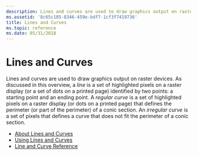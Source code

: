 ```yaml
---
description: Lines and curves are used to draw graphics output on raster devices.
ms.assetid: '8c65c185-8346-459e-bdf7-1cf3f7419736'
title: Lines and Curves
ms.topic: reference
ms.date: 05/31/2018
---
```


# Lines and Curves

Lines and curves are used to draw graphics output on raster devices. As discussed in this overview, a *line* is a set of highlighted pixels on a raster display (or a set of dots on a printed page) identified by two points: a starting point and an ending point. A *regular curve* is a set of highlighted pixels on a raster display (or dots on a printed page) that defines the perimeter (or part of the perimeter) of a conic section. An *irregular curve* is a set of pixels that defines a curve that does not fit the perimeter of a conic section.

-   [About Lines and Curves](about-lines-and-curves.md)
-   [Using Lines and Curves](using-lines-and-curves.md)
-   [Line and Curve Reference](line-and-curve-reference.md)

 

 



